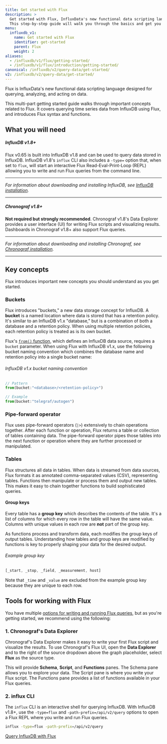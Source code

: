 ```yaml
---
title: Get started with Flux
description: >
  Get started with Flux, InfluxData's new functional data scripting language.
  This step-by-step guide will walk you through the basics and get you on your way.
menu:
  influxdb_v1:
    name: Get started with Flux
    identifier: get-started
    parent: Flux
    weight: 2
aliases:
  - /influxdb/v1/flux/getting-started/
  - /influxdb/v1/flux/introduction/getting-started/
canonical: /influxdb/v2/query-data/get-started/
v2: /influxdb/v2/query-data/get-started/
---
```


Flux is InfluxData's new functional data scripting language designed for querying,
analyzing, and acting on data.

This multi-part getting started guide walks through important concepts related to Flux.
It covers querying time series data from InfluxDB using Flux, and introduces Flux syntax and functions.

## What you will need

##### InfluxDB v1.8+
Flux v0.65 is built into InfluxDB v1.8 and can be used to query data stored in InfluxDB.
InfluxDB v1.8's `influx` CLI also includes a `-type=` option that, when set to `flux`, will start an
interactive Flux Read-Eval-Print-Loop (REPL) allowing you to write and run Flux queries from the command line.

---

_For information about downloading and installing InfluxDB, see [InfluxDB installation](/influxdb/v1/introduction/installation)._

---

##### Chronograf v1.8+
**Not required but strongly recommended**.
Chronograf v1.8's Data Explorer provides a user interface (UI) for writing Flux scripts and visualizing results.
Dashboards in Chronograf v1.8+ also support Flux queries.

---

_For information about downloading and installing Chronograf, see [Chronograf installation](/chronograf/v1/introduction/installation)._

---

## Key concepts
Flux introduces important new concepts you should understand as you get started.

### Buckets
Flux introduces "buckets," a new data storage concept for InfluxDB.
A **bucket** is a named location where data is stored that has a retention policy.
It's similar to an InfluxDB v1.x "database," but is a combination of both a database and a retention policy.
When using multiple retention policies, each retention policy is treated as is its own bucket.

Flux's [`from()` function](/flux/v0/stdlib/universe/from), which defines an InfluxDB data source, requires a `bucket` parameter.
When using Flux with InfluxDB v1.x, use the following bucket naming convention which combines
the database name and retention policy into a single bucket name:

###### InfluxDB v1.x bucket naming convention
```js
// Pattern
from(bucket:"<database>/<retention-policy>")

// Example
from(bucket:"telegraf/autogen")
```

### Pipe-forward operator
Flux uses pipe-forward operators (`|>`) extensively to chain operations together.
After each function or operation, Flux returns a table or collection of tables containing data.
The pipe-forward operator pipes those tables into the next function or operation where
they are further processed or manipulated.

### Tables
Flux structures all data in tables.
When data is streamed from data sources, Flux formats it as annotated comma-separated values (CSV), representing tables.
Functions then manipulate or process them and output new tables.
This makes it easy to chain together functions to build sophisticated queries.

#### Group keys
Every table has a **group key** which describes the contents of the table.
It's a list of columns for which every row in the table will have the same value.
Columns with unique values in each row are **not** part of the group key.

As functions process and transform data, each modifies the group keys of output tables.
Understanding how tables and group keys are modified by functions is key to properly
shaping your data for the desired output.

###### Example group key
```js
[_start, _stop, _field, _measurement, host]
```

Note that `_time` and `_value` are excluded from the example group key because they
are unique to each row.

## Tools for working with Flux

You have multiple [options for writing and running Flux queries](/influxdb/v1/flux/guides/execute-queries/),
but as you're getting started, we recommend using the following:

### 1. Chronograf's Data Explorer
Chronograf's Data Explorer makes it easy to write your first Flux script and visualize the results.
To use Chronograf's Flux UI, open the **Data Explorer** and to the right of the source
dropdown above the graph placeholder, select **Flux** as the source type.

This will provide **Schema**, **Script**, and **Functions** panes.
The Schema pane allows you to explore your data.
The Script pane is where you write your Flux script.
The Functions pane provides a list of functions available in your Flux queries.

### 2. influx CLI
The `influx` CLI is an interactive shell for querying InfluxDB.
With InfluxDB v1.8+, use the `-type=flux` and `-path-prefix=/api/v2/query` options
to open a Flux REPL where you write and run Flux queries.

```bash
influx -type=flux -path-prefix=/api/v2/query
```

<div class="page-nav-btns">
  <a class="btn next" href="/influxdb/v1/flux/get-started/query-influxdb/">Query InfluxDB with Flux</a>
</div>

